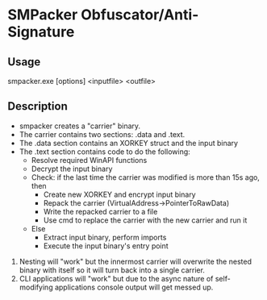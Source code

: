 # SMPacker Obfuscator/Anti-Signature

## Usage
smpacker.exe \[options\] \<inputfile\> \<outfile\>

## Description
* smpacker creates a "carrier" binary.
* The carrier contains two sections: .data and .text.
* The .data section contains an XORKEY struct and the input binary
* The .text section contains code to do the following:
  * Resolve required WinAPI functions
  * Decrypt the input binary
  * Check: if the last time the carrier was modified is more than 15s ago, then
    * Create new XORKEY and encrypt input binary
    * Repack the carrier (VirtualAddress->PointerToRawData)
    * Write the repacked carrier to a file
    * Use cmd to replace the carrier with the new carrier and run it
  * Else
    * Extract input binary, perform imports
    * Execute the input binary's entry point

1) Nesting will "work" but the innermost carrier will overwrite the nested binary with itself so it will turn back into a single carrier.
2) CLI applications will "work" but due to the async nature of self-modifying applications console output will get messed up.
